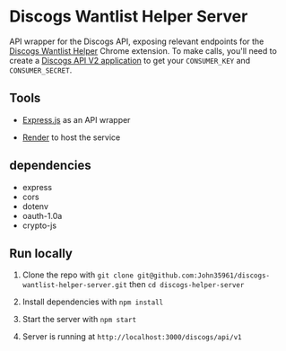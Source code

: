 # Discogs Wantlist Helper Server

API wrapper for the Discogs API, exposing relevant endpoints for the [Discogs Wantlist Helper](https://github.com/John35961/discogs-wantlist-helper) Chrome extension.
To make calls, you'll need to create a [Discogs API V2 application](https://www.discogs.com/settings/developers) to get your `CONSUMER_KEY` and `CONSUMER_SECRET`.

## Tools

* [Express.js](https://expressjs.com/) as an API wrapper

* [Render](https://render.com/) to host the service

## dependencies

* express
* cors
* dotenv
* oauth-1.0a
* crypto-js

## Run locally

1. Clone the repo with `git clone git@github.com:John35961/discogs-wantlist-helper-server.git` then `cd discogs-helper-server`

2. Install dependencies with `npm install`

3. Start the server with `npm start`

4. Server is running at `http://localhost:3000/discogs/api/v1`
